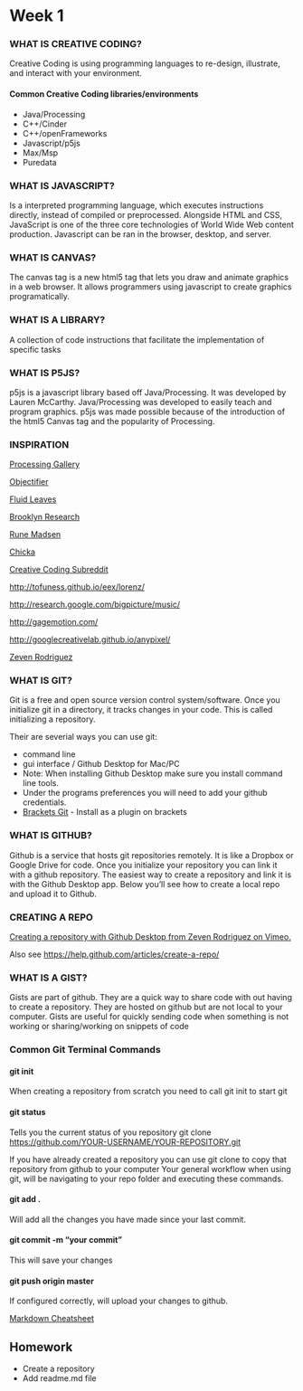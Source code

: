 # Week 1

### WHAT IS CREATIVE CODING?

Creative Coding is using programming languages to re-design, illustrate, and interact with your environment.

#### Common Creative Coding libraries/environments

* Java/Processing
* C++/Cinder
* C++/openFrameworks
* Javascript/p5js
* Max/Msp
* Puredata

### WHAT IS JAVASCRIPT?  

Is a interpreted programming language, which executes instructions directly, instead of compiled or preprocessed. Alongside HTML and CSS, JavaScript is one of the three core technologies of World Wide Web content production. Javascript can be ran in the browser, desktop, and server.

### WHAT IS CANVAS?

The canvas tag is a new html5 tag that lets you draw and animate graphics in a web browser. It allows programmers using javascript to create graphics programatically.

### WHAT IS A LIBRARY?

A collection of code instructions that facilitate the implementation of specific tasks

### WHAT IS P5JS?

p5js is a javascript library based off Java/Processing. It was developed by Lauren McCarthy. Java/Processing was developed to easily teach and program graphics. p5js was made possible because of the introduction of the html5 Canvas tag and the popularity of Processing.

### INSPIRATION

[Processing Gallery](https://processing.org/exhibition/)

[Objectifier](https://bjoernkarmann.dk/objectifier)

[Fluid Leaves](http://reinoudvanlaar.nl/project/leavespattern/)

[Brooklyn Research](http://brooklynresearch.com/projects/)

[Rune Madsen](https://runemadsen.com/)

[Chicka](http://www.imagima.com/)

[Creative Coding Subreddit](https://www.reddit.com/r/creativecoding/)

http://tofuness.github.io/eex/lorenz/

http://research.google.com/bigpicture/music/

http://gagemotion.com/

http://googlecreativelab.github.io/anypixel/

[Zeven Rodriguez](http://www.howlinwolves.com)


### WHAT IS GIT?

Git is a free and open source version control system/software. Once you initialize git in a directory, it tracks changes in your code. This is called initializing a repository.

Their are severial ways you can use git:

* command line
* gui interface / Github Desktop for Mac/PC
 * Note: When installing Github Desktop make sure you install command line tools.
 * Under the programs preferences you will need to add your github credentials.
* [Brackets Git](https://github.com/zaggino/brackets-git) - Install as a plugin on brackets

### WHAT IS GITHUB?

Github is a service that hosts git repositories remotely. It is like a Dropbox or Google Drive for code. Once you initialize your repository you can link it with a github repository. The easiest way to create a repository and link it is with the Github Desktop app. Below you’ll see how to create a local repo and upload it to Github.

### CREATING A REPO

[Creating a repository with Github Desktop from Zeven Rodriguez on Vimeo.](https://vimeo.com/179796579 )

Also see https://help.github.com/articles/create-a-repo/

### WHAT IS A GIST?

Gists are part of github. They are a quick way to share code with out having to create a repository. They are hosted on github but are not local to your computer. Gists are useful for quickly sending code when something is not working or sharing/working on snippets of code


### Common Git Terminal Commands

#### git init

When creating a repository from scratch you need to call git init to start git

#### git status

Tells you the current status of you repository
git clone https://github.com/YOUR-USERNAME/YOUR-REPOSITORY.git

If you have already created a repository you can use git clone to copy that repository from github to your computer
Your general workflow when using git, will be navigating to your repo folder and executing these commands.

#### git add .

Will add all the changes you have made since your last commit.

#### git commit -m “your commit”

This will save your changes

#### git push origin master

If configured correctly, will upload your changes to github.


[Markdown Cheatsheet](https://github.com/adam-p/markdown-here/wiki/Markdown-Cheatsheet)


## Homework

* Create a repository
* Add readme.md file

